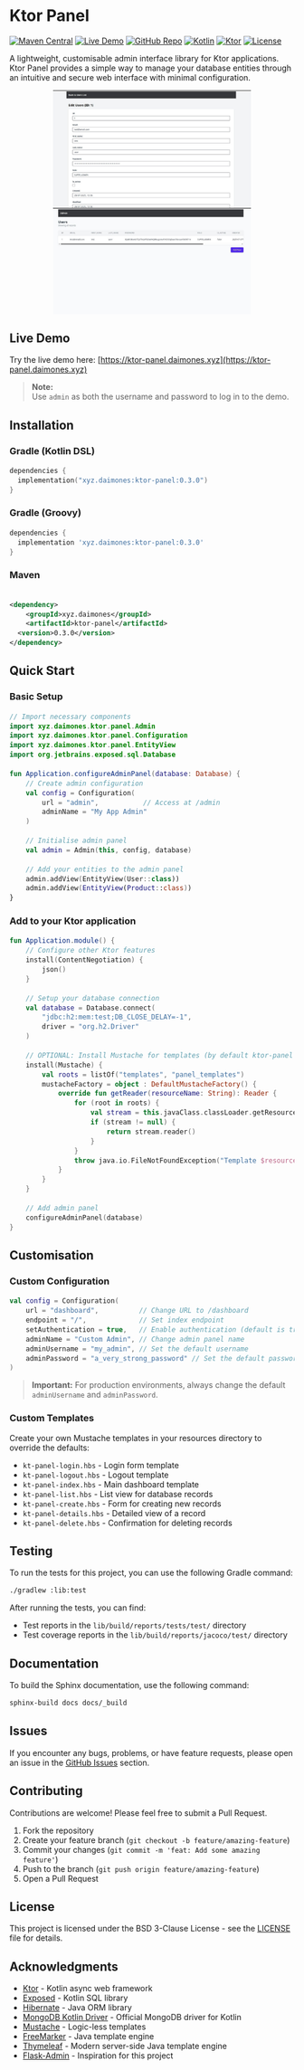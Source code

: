 # Ktor Panel

[![Maven Central](https://img.shields.io/maven-central/v/xyz.daimones/ktor-panel?color=blue&label=Maven%20Central)](https://central.sonatype.com/artifact/xyz.daimones/ktor-panel)
[![Live Demo](https://img.shields.io/badge/Demo-Live-green?logo=kotlin)](https://ktor-panel.daimones.xyz)
[![GitHub Repo](https://img.shields.io/badge/GitHub-Repository-blue?logo=github)](https://github.com/believemanasseh/ktor-panel)
[![Kotlin](https://img.shields.io/badge/Kotlin-2.1.0+-blue.svg)](https://kotlinlang.org)
[![Ktor](https://img.shields.io/badge/Ktor-3.0.2+-blue.svg)](https://ktor.io/)
[![License](https://img.shields.io/badge/License-BSD_3--Clause-blue.svg)](LICENSE)

A lightweight, customisable admin interface library for Ktor applications. Ktor Panel provides a simple way to manage
your database entities through an intuitive and secure web interface with minimal configuration.

<p style="display: flex; flex-wrap: wrap; justify-content: center; flex-direction: row;">
  <img src="docs/static/admin_details.jpg" alt="Admin Details" width="350"/>
  <img src="docs/static/admin_list.jpg" alt="Admin List" width="350"/>
</p>

## Live Demo

Try the live demo here: [https://ktor-panel.daimones.xyz](https://ktor-panel.daimones.xyz)

> **Note:**  
> Use `admin` as both the username and password to log in to the demo.

## Installation

### Gradle (Kotlin DSL)

```kotlin
dependencies {
  implementation("xyz.daimones:ktor-panel:0.3.0")
}
```

### Gradle (Groovy)

```groovy
dependencies {
  implementation 'xyz.daimones:ktor-panel:0.3.0'
}
```

### Maven

```xml

<dependency>
    <groupId>xyz.daimones</groupId>
    <artifactId>ktor-panel</artifactId>
  <version>0.3.0</version>
</dependency>
```

## Quick Start

### Basic Setup

```kotlin
// Import necessary components
import xyz.daimones.ktor.panel.Admin
import xyz.daimones.ktor.panel.Configuration
import xyz.daimones.ktor.panel.EntityView
import org.jetbrains.exposed.sql.Database

fun Application.configureAdminPanel(database: Database) {
    // Create admin configuration 
    val config = Configuration(
        url = "admin",           // Access at /admin
        adminName = "My App Admin"
    )

    // Initialise admin panel
    val admin = Admin(this, config, database)

    // Add your entities to the admin panel 
    admin.addView(EntityView(User::class))
    admin.addView(EntityView(Product::class))
}
```

### Add to your Ktor application

```kotlin
fun Application.module() {
    // Configure other Ktor features
    install(ContentNegotiation) {
        json()
    }

    // Setup your database connection
    val database = Database.connect(
        "jdbc:h2:mem:test;DB_CLOSE_DELAY=-1",
        driver = "org.h2.Driver"
    )

    // OPTIONAL: Install Mustache for templates (by default ktor-panel configures Mustache for rendering views)
    install(Mustache) {
        val roots = listOf("templates", "panel_templates")
        mustacheFactory = object : DefaultMustacheFactory() {
            override fun getReader(resourceName: String): Reader {
                for (root in roots) {
                    val stream = this.javaClass.classLoader.getResourceAsStream("$root/$resourceName")
                    if (stream != null) {
                        return stream.reader()
                    }
                }
                throw java.io.FileNotFoundException("Template $resourceName not found in $roots")
            }
        }
    }

    // Add admin panel
    configureAdminPanel(database)
}
```

## Customisation

### Custom Configuration

```kotlin
val config = Configuration(
    url = "dashboard",          // Change URL to /dashboard
    endpoint = "/",             // Set index endpoint
    setAuthentication = true,   // Enable authentication (default is true)
    adminName = "Custom Admin", // Change admin panel name
    adminUsername = "my_admin", // Set the default username
    adminPassword = "a_very_strong_password" // Set the default password
)
```

> **Important:** For production environments, always change the default `adminUsername` and `adminPassword`.

### Custom Templates

Create your own Mustache templates in your resources directory to override the defaults:

- `kt-panel-login.hbs` - Login form template
- `kt-panel-logout.hbs` - Logout template
- `kt-panel-index.hbs` - Main dashboard template
- `kt-panel-list.hbs` - List view for database records
- `kt-panel-create.hbs` - Form for creating new records
- `kt-panel-details.hbs` - Detailed view of a record
- `kt-panel-delete.hbs` - Confirmation for deleting records

## Testing

To run the tests for this project, you can use the following Gradle command:

```bash
./gradlew :lib:test
```

After running the tests, you can find:

- Test reports in the `lib/build/reports/tests/test/` directory
- Test coverage reports in the `lib/build/reports/jacoco/test/` directory

## Documentation

To build the Sphinx documentation, use the following command:

```bash
sphinx-build docs docs/_build
```

## Issues

If you encounter any bugs, problems, or have feature requests, please open an issue in
the [GitHub Issues](https://github.com/believemanasseh/ktor-panel/issues) section.

## Contributing
Contributions are welcome! Please feel free to submit a Pull Request.

1. Fork the repository
2. Create your feature branch (`git checkout -b feature/amazing-feature`)
3. Commit your changes (`git commit -m 'feat: Add some amazing feature'`)
4. Push to the branch (`git push origin feature/amazing-feature`)
5. Open a Pull Request

## License

This project is licensed under the BSD 3-Clause License - see the [LICENSE](LICENSE) file for details.

## Acknowledgments

- [Ktor](https://ktor.io/) - Kotlin async web framework
- [Exposed](https://github.com/JetBrains/Exposed) - Kotlin SQL library
- [Hibernate](https://hibernate.org/orm/documentation/7.0/) - Java ORM library
- [MongoDB Kotlin Driver](https://www.mongodb.com/docs/drivers/kotlin/coroutine/current/quick-start/) - Official MongoDB
  driver for Kotlin
- [Mustache](https://github.com/spullara/mustache.java) - Logic-less templates
- [FreeMarker](https://freemarker.apache.org/) - Java template engine
- [Thymeleaf](https://www.thymeleaf.org/documentation.html) - Modern server-side Java template engine
- [Flask-Admin](https://github.com/flask-admin/flask-admin) - Inspiration for this project